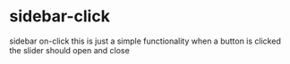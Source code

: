 # sidebar-click
sidebar on-click
this is just a simple functionality when a button is clicked the slider should open and close  
